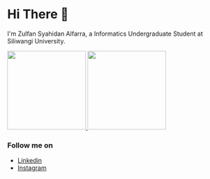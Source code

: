 # Hi There 👋
I'm Zulfan Syahidan Alfarra, a Informatics Undergraduate Student at Siliwangi University.
 
<p align="left">
<a href="https://github.com/ZulfanAlfarra">
  <img height="180em" src="https://github-readme-stats-eight-theta.vercel.app/api?username=ZulfanAlfarra&show_icons=true&theme=algolia&include_all_commits=true&count_private=true"/>
  <img height="180em" src="https://github-readme-stats-eight-theta.vercel.app/api/top-langs/?username=ZulfanAlfarra&layout=compact&langs_count=8&theme=algolia"/>
</a>
</p>

### Follow me on
- <a href="">Linkedin</a>
- <a href='https://www.instagram.com/zulfansyahidan/'>Instagram</a>
